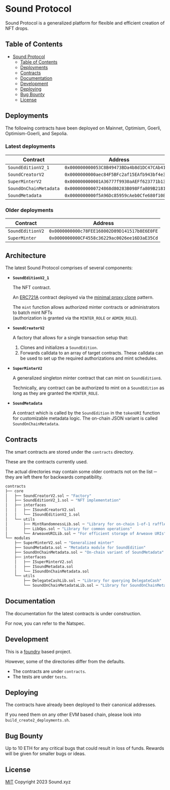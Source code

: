 # Sound Protocol

Sound Protocol is a generalized platform for flexible and efficient creation of NFT drops.

## Table of Contents

- [Sound Protocol](#sound-protocol)
  - [Table of Contents](#table-of-contents)
  - [Deployments](#deployments)
  - [Contracts](#contracts)
  - [Documentation](#documentation)
  - [Development](#development)
  - [Deploying](#deploying)
  - [Bug Bounty](#bug-bounty)
  - [License](#license)

## Deployments

The following contracts have been deployed on Mainnet, Optimism, Goerli, Optimism-Goerli, and Sepolia.

### Latest deployments

| Contract  |  Address |
|---|---|
| `SoundEditionV2_1` | `0x000000000053C8B49473BDa4b8d1DC47CAb411CC`
| `SoundCreatorV2` | `0x0000000000aec84F5BFc2af15EAfb943bf4e3522`
| `SuperMinterV2` | `0x000000000001A36777f9930aAEFf623771b13e70`
| `SoundOnChainMetadata` | `0x0000000000724868d80283B098Ffa809B2181692`
| `SoundMetadata` | `0x0000000000f5A96Dc85959cAeb0Cfe680f108FB5`

### Older deployments

| Contract  |  Address |
|---|---|
| `SoundEditionV2` | `0x0000000000c78FEE168002D89D141517b8E6E0FE`
| `SuperMinter` | `0x0000000000CF4558c36229ac0026ee16D3aE35Cd`

## Architecture

The latest Sound Protocol comprises of several components: 

- **`SoundEditionV2_1`**  

  The NFT contract.

  An [ERC721A](https://github.com/chiru-labs/ERC721A) contract deployed via the [minimal proxy clone](https://eips.ethereum.org/EIPS/eip-1167) pattern.

  The `mint` function allows authorized minter contracts or administrators to batch mint NFTs  
  (authorization is granted via the `MINTER_ROLE` or `ADMIN_ROLE`).

- **`SoundCreatorV2`** 

  A factory that allows for a single transaction setup that:
  1. Clones and initializes a `SoundEdition`.
  2. Forwards calldata to an array of target contracts. These calldata can be used to set up the required authorizations and mint schedules.

- **`SuperMinterV2`**

  A generalized singleton minter contract that can mint on `SoundEdition`s.

  Technically, any contract can be authorized to mint on a `SoundEdition` as long as they are granted the `MINTER_ROLE`.

- **`SoundMetadata`**

  A contract which is called by the `SoundEdition` in the `tokenURI` function for customizable metadata logic. The on-chain JSON variant is called `SoundOnChainMetadata`.


## Contracts

The smart contracts are stored under the `contracts` directory.

These are the contracts currently used.

The actual directories may contain some older contracts not on the list ─ they are left there for backwards compatibility.

```ml
contracts
├── core
│   ├── SoundCreatorV2.sol ─ "Factory"
│   ├── SoundEditionV2_1.sol ─ "NFT implementation"
│   ├── interfaces
│   │   ├── ISoundCreatorV2.sol
│   │   └── ISoundEditionV2_1.sol
│   └── utils
│       ├── MintRandomnessLib.sol ─ "Library for on-chain 1-of-1 raffle"
│       ├── LibOps.sol ─ "Library for common operations"
│       └── ArweaveURILib.sol ─ "For efficient storage of Arweave URIs"
└── modules
    ├── SuperMinterV2.sol ─ "Generalized minter"
    ├── SoundMetadata.sol ─ "Metadata module for SoundEdition"
    ├── SoundOnChainMetadata.sol ─ "On-chain variant of SoundMetadata"
    ├── interfaces
    │   ├── ISuperMinterV2.sol
    │   ├── ISoundMetadata.sol
    │   └── ISoundOnChainMetadata.sol
    └── utils
        ├── DelegateCashLib.sol ─ "Library for querying DelegateCash"
        └── SoundOnChainMetadataLib.sol ─ "Library for SoundOnChainMetadata"
```

## Documentation

The documentation for the latest contracts is under construction.

For now, you can refer to the Natspec.

## Development

This is a [foundry](https://getfoundry.sh) based project. 

However, some of the directories differ from the defaults. 

- The contracts are under `contracts`.
- The tests are under `tests`.

## Deploying

The contracts have already been deployed to their canonical addresses.

If you need them on any other EVM based chain, please look into `build_create2_deployments.sh`.

## Bug Bounty

Up to 10 ETH for any critical bugs that could result in loss of funds. Rewards will be given for smaller bugs or ideas.

## License

[MIT](LICENSE) Copyright 2023 Sound.xyz
